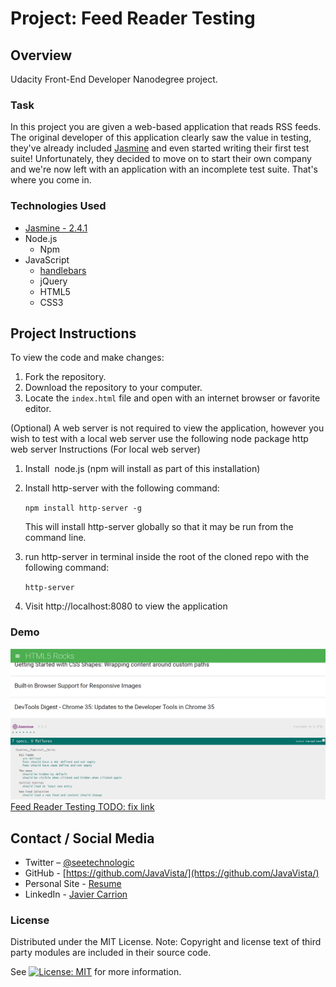 # Project: Feed Reader Testing 

## Overview

Udacity Front-End Developer Nanodegree project.

### Task

In this project you are given a web-based application that reads RSS feeds. The original developer of this application clearly saw the value in testing, they've already included [Jasmine](http://jasmine.github.io/) and even started writing their first test suite! Unfortunately, they decided to move on to start their own company and we're now left with an application with an incomplete test suite. That's where you come in.

### Technologies Used

* [Jasmine - 2.4.1](https://github.com/jasmine/jasmine/releases)
* Node.js
  * Npm
* JavaScript
  * [handlebars](http://handlebarsjs.com/)
  * jQuery
  * HTML5
  * CSS3


## Project Instructions

To view the code and make changes:

1. Fork the repository.
2. Download the repository to your computer.
3. Locate the `index.html` file and open with an internet browser or favorite editor.

(Optional) A web server is not required to view the application, however  you wish to test with a local web server use the following node package http web server
Instructions (For local web server)

1. Install  node.js (npm will install as part of this installation)
2. Install http-server with the following command:

    `npm install http-server -g`

    This will install http-server globally so that it may be run from the command line.
3. run http-server in terminal inside the root of the cloned repo with the following command:

    `http-server`

4. Visit http://localhost:8080 to view the application


### Demo
![Feed Reader Testing Screenshot](img\feedReaderTesting.png)
[Feed Reader Testing TODO: fix link](https://javavista.github.io/Project-Classic-Arcade-Game/)

## Contact / Social Media

* Twitter – [@seetechnologic](https://twitter.com/seetechnologic)
* GitHub - [https://github.com/JavaVista/](https://github.com/JavaVista/)
* Personal Site - [Resume](http://www.techno-logic.us/)
* LinkedIn - [Javier Carrion](https://www.linkedin.com/in/technologic)

### License

Distributed under the MIT License. Note: Copyright and license text of third party modules are included in their source code.

See [![License: MIT](https://img.shields.io/badge/License-MIT-yellow.svg)](LICENSE.md)
for more information.
